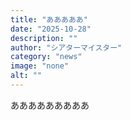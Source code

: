 ```yaml
---
title: "あああああ"
date: "2025-10-28"
description: ""
author: "シアターマイスター"
category: "news"
image: "none"
alt: ""
---
```


あああああああああ